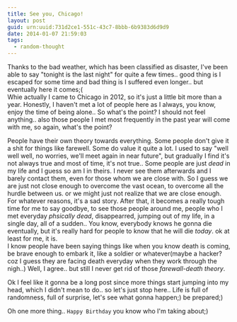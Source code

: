 ```yaml
---
title: See you, Chicago!
layout: post
guid: urn:uuid:731d2ce1-551c-43c7-8bbb-6b9383d6d9d9
date: 2014-01-07 21:59:03
tags:
  - random-thought
---
```


Thanks to the bad weather, which has been classified as disaster, I've been able to say "tonight is the last night" for quite a few times.. good thing is I escaped for some time and bad thing is I suffered even longer.. but eventually here it comes;(  
Whie actually I came to Chicago in 2012, so it's just a little bit more than a year. Honestly, I haven't met a lot of people here as I always, you know, enjoy the time of being alone.. So what's the point? I should not feel anything.. also those people I met most frequently in the past year will come with me, so again, what's the point?

People have their own theory towards everything. Some people don't give it a shit for things like farewell. Some do value it quite a lot. I used to say "well well well, no worries, we'll meet again in near future", but gradually I find it's not always true and most of time, it's not true.. Some people are just *dead* in my life and I guess so am I in theirs. I never see them afterwards and I barely contact them, even for those whom we are close with. So I guess we are just not close enough to overcome the vast ocean, to overcome all the hurdle between us. or we might just not realize that we are close enough. For whatever reasons, it's a sad story. After that, it becomes a really tough time for me to say goodbye, to see those people around me, people who I met everyday *phsically dead*, disappearred, jumping out of my life, in a single day, all of a sudden.. You know, everybody knows he gonna die eventually, but it's really hard for people to know that he will die *today*. ok at least for me, it is.  
I know people have been saying things like when you know death is coming, be brave enough to embark it, like a soldier or whatever(maybe a hacker? coz I guess they are facing death everyday when they work through the nigh..) Well, I agree.. but still I never get rid of those *farewall-death theory*.

Ok I feel like it gonna be a long post since more things start jumping into my head, which I didn't mean to do.. so let's just stop here.. Life is full of randomness, full of surprise, let's see what gonna happen;) be prepared;)

Oh one more thing.. ```Happy Birthday``` you know who I'm taking about;)